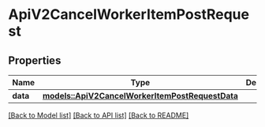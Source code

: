 # ApiV2CancelWorkerItemPostRequest

## Properties

Name | Type | Description | Notes
------------ | ------------- | ------------- | -------------
**data** | [**models::ApiV2CancelWorkerItemPostRequestData**](_api_v2_cancel_worker_item_post_request_data.md) |  | 

[[Back to Model list]](../README.md#documentation-for-models) [[Back to API list]](../README.md#documentation-for-api-endpoints) [[Back to README]](../README.md)


